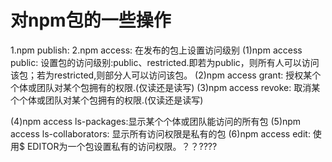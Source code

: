 # 对npm包的一些操作
1.npm publish:
2.npm access: 
  在发布的包上设置访问级别
  (1)npm access public: 设置包的访问级别:public、restricted.即若为public，则所有人可以访问该包；若为restricted,则部分人可以访问该包。
  (2)npm access grant: 授权某个个体或团队对某个包拥有的权限.(仅读还是读写)
  (3)npm access revoke: 取消某个个体或团队对某个包拥有的权限.(仅读还是读写)
  
  (4)npm access ls-packages:显示某个个体或团队能访问的所有包
  (5)npm access ls-collaborators: 显示所有访问权限是私有的包
  (6)npm access edit: 使用$ EDITOR为一个包设置私有的访问权限。？？????